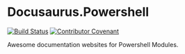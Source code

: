 # Docusaurus.Powershell

[![Build Status](https://dev.azure.com/rob0397/Docusaurus.Powershell/_apis/build/status/alt3.Docusaurus.Powershell?branchName=master)](https://dev.azure.com/rob0397/Docusaurus.Powershell/_build/latest?definitionId=2&branchName=master)
[![Contributor Covenant](https://img.shields.io/badge/Contributor%20Covenant-v1.4%20adopted-ff69b4.svg)](code-of-conduct.md)

Awesome documentation websites for Powershell Modules.
